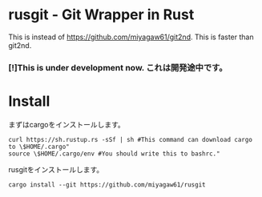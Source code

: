 # rusgit - Git Wrapper in Rust

This is instead of https://github.com/miyagaw61/git2nd.
This is faster than git2nd.

### [!]This is under development now. これは開発途中です。

# Install

まずはcargoをインストールします。

```
curl https://sh.rustup.rs -sSf | sh #This command can download cargo to \$HOME/.cargo"
source \$HOME/.cargo/env #You should write this to bashrc."
```

rusgitをインストールします。

```
cargo install --git https://github.com/miyagaw61/rusgit
```
